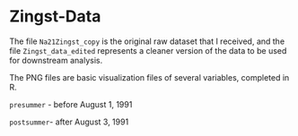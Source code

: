 # Zingst-Data

The file `Na21Zingst_copy` is the original raw dataset that I received, and the file `Zingst_data_edited` represents a cleaner version of the data to be used for downstream analysis. 

The PNG files are basic visualization files of several variables, completed in R. 

`presummer` -  before August 1, 1991

`postsummer`- after August 3, 1991
